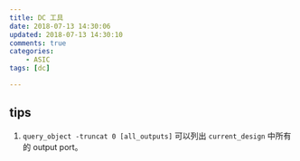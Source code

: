 ```yaml
---
title: DC 工具
date: 2018-07-13 14:30:06
updated: 2018-07-13 14:30:10
comments: true
categories:
    - ASIC
tags: [dc]

---
```


## tips
1. `query_object -truncat 0 [all_outputs]` 可以列出 `current_design` 中所有的 output port。
